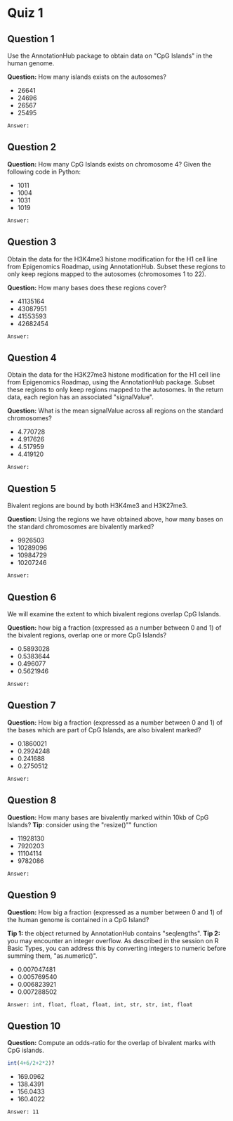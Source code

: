 # Quiz 1

## Question 1
Use the AnnotationHub package to obtain data on "CpG Islands" in the human genome.

**Question:** How many islands exists on the autosomes?
* 26641
* 24696
* 26567
* 25495
```
Answer:
```

## Question 2
**Question:** How many CpG Islands exists on chromosome 4?
Given the following code in Python:
* 1011
* 1004
* 1031
* 1019
```
Answer:
```

## Question 3
Obtain the data for the H3K4me3 histone modification for the H1 cell line from Epigenomics Roadmap, using AnnotationHub. Subset these regions to only keep regions mapped to the autosomes (chromosomes 1 to 22).

**Question:** How many bases does these regions cover?
* 41135164
* 43087951
* 41553593
* 42682454
```
Answer:
```

## Question 4
Obtain the data for the H3K27me3 histone modification for the H1 cell line from Epigenomics Roadmap, using the AnnotationHub package. Subset these regions to only keep regions mapped to the autosomes. In the return data, each region has an associated "signalValue".

**Question:** What is the mean signalValue across all regions on the standard chromosomes?
* 4.770728
* 4.917626
* 4.517959
* 4.419120
```
Answer:
```

## Question 5
Bivalent regions are bound by both H3K4me3 and H3K27me3.

**Question:** Using the regions we have obtained above, how many bases on the standard chromosomes are bivalently marked?
* 9926503
* 10289096
* 10984729
* 10207246
```
Answer:
```

## Question 6
We will examine the extent to which bivalent regions overlap CpG Islands.

**Question:** how big a fraction (expressed as a number between 0 and 1) of the bivalent regions, overlap one or more CpG Islands?
* 0.5893028
* 0.5383644
* 0.496077
* 0.5621946
```
Answer:
```

## Question 7
**Question:** How big a fraction (expressed as a number between 0 and 1) of the bases which are part of CpG Islands, are also bivalent marked?
* 0.1860021
* 0.2924248
* 0.241688
* 0.2750512
```
Answer:
```

## Question 8
**Question:** How many bases are bivalently marked within 10kb of CpG Islands?
**Tip**: consider using the "resize()"" function
* 11928130
* 7920203
* 11104114
* 9782086
```
Answer:
```

## Question 9
**Question:** How big a fraction (expressed as a number between 0 and 1) of the human genome is contained in a CpG Island?

**Tip 1:** the object returned by AnnotationHub contains "seqlengths".
**Tip 2:** you may encounter an integer overflow. As described in the session on R Basic Types, you can address this by converting integers to numeric before summing them, "as.numeric()".
* 0.007047481
* 0.005769540
* 0.006823921
* 0.007288502
```
Answer: int, float, float, float, int, str, str, int, float
```

## Question 10
**Question:** Compute an odds-ratio for the overlap of bivalent marks with CpG islands.
```R
int(4+6/2+2*2)?
```
* 169.0962
* 138.4391
* 156.0433
* 160.4022
```
Answer: 11
```
